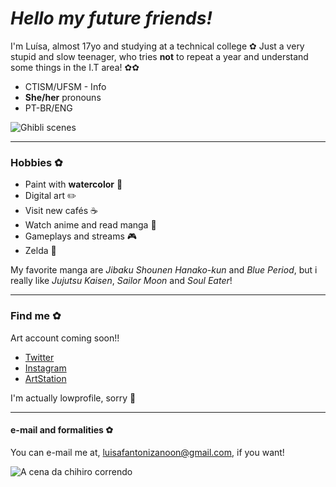 # _Hello my future friends!_ 

I'm Luísa, almost 17yo and studying at a technical college ✿
Just a very stupid and slow teenager, who tries **not** to repeat a year and understand some things in the I.T area! ✿✿

- CTISM/UFSM - Info 
- **She/her** pronouns 
- PT-BR/ENG 

![Ghibli scenes](https://64.media.tumblr.com/53cc5e08d9547dd6eece902b25637b3f/tumblr_nqzaefTh7u1rii88ro3_500.gifv "scenes")

____
### Hobbies ✿

- Paint with **watercolor** 🎨
- Digital art ✏️
- Visit new cafés ☕️
- Watch anime and read manga 🎥
- Gameplays and streams 🎮
- Zelda 🧝

My favorite manga are _Jibaku Shounen Hanako-kun_ and _Blue Period_, but i really like _Jujutsu Kaisen_, _Sailor Moon_ and _Soul Eater_!
____
### Find me ✿

Art account coming soon!!
- [Twitter](https://twitter.com/fanonzee)
- [Instagram](https://www.instagram.com/luisafzn/)
- [ArtStation](https://www.artstation.com/fanonzee/profile)

I'm actually lowprofile, sorry 🤧
____
#### e-mail and formalities ✿

You can e-mail me at, luisafantonizanoon@gmail.com, if you want!

![A cena da chihiro correndo](https://64.media.tumblr.com/cbb9cc6dce931727365b702c404a4565/tumblr_nqzaefTh7u1rii88ro1_500.gifv "chihiro")
